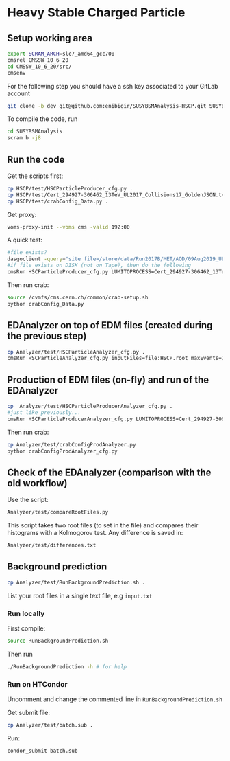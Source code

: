# Heavy Stable Charged Particle

## Setup working area

```bash
export SCRAM_ARCH=slc7_amd64_gcc700
cmsrel CMSSW_10_6_20
cd CMSSW_10_6_20/src/
cmsenv
```

For the following step you should have a ssh key associated to your GitLab account

```bash
git clone -b dev git@github.com:enibigir/SUSYBSMAnalysis-HSCP.git SUSYBSMAnalysis 
```
<!--
# Before compile, hide BigNTuplizer 
pushd SUSYBSMAnalysis/HSCP/plugins
mv BigNtuplizer.cc BigNtuplizer.cc.bkp
popd
-->

To compile the code, run
```bash
cd SUSYBSMAnalysis
scram b -j8
```

## Run the code

Get the scripts first:
```bash
cp HSCP/test/HSCParticleProducer_cfg.py .
cp HSCP/test/Cert_294927-306462_13TeV_UL2017_Collisions17_GoldenJSON.txt .
cp HSCP/test/crabConfig_Data.py .
```

Get proxy:
```bash
voms-proxy-init --voms cms -valid 192:00
```

A quick test:
```bash
#file exists?
dasgoclient -query="site file=/store/data/Run2017B/MET/AOD/09Aug2019_UL2017_rsb-v1/00000/AA1FC1E6-1E88-204D-B867-4637AEAC4BEA.root"
#if file exists on DISK (not on Tape), then do the following
cmsRun HSCParticleProducer_cfg.py LUMITOPROCESS=Cert_294927-306462_13TeV_UL2017_Collisions17_GoldenJSON.txt inputFiles=root://cms-xrd-global.cern.ch//store/data/Run2017B/MET/AOD/09Aug2019_UL2017_rsb-v1/00000/AA1FC1E6-1E88-204D-B867-4637AEAC4BEA.root
```

Then run crab:
```bash
source /cvmfs/cms.cern.ch/common/crab-setup.sh
python crabConfig_Data.py
```


## EDAnalyzer on top of EDM files (created during the previous step)

```bash
cp Analyzer/test/HSCParticleAnalyzer_cfg.py .
cmsRun HSCParticleAnalyzer_cfg.py inputFiles=file:HSCP.root maxEvents=100
```

## Production of EDM files (on-fly) and run of the EDAnalyzer

```bash
cp  Analyzer/test/HSCParticleProducerAnalyzer_cfg.py .
#just like previously...
cmsRun HSCParticleProducerAnalyzer_cfg.py LUMITOPROCESS=Cert_294927-306462_13TeV_UL2017_Collisions17_GoldenJSON.txt inputFiles=root://cms-xrd-global.cern.ch//store/data/Run2017B/MET/AOD/09Aug2019_UL2017_rsb-v1/00000/AA1FC1E6-1E88-204D-B867-4637AEAC4BEA.root
```
Then run crab:
```bash
cp Analyzer/test/crabConfigProdAnalyzer.py
python crabConfigProdAnalyzer_cfg.py
```

## Check of the EDAnalyzer (comparison with the old workflow)
Use the script:
```bash
Analyzer/test/compareRootFiles.py
```
This script takes two root files (to set in the file) and compares their histograms with a Kolmogorov test. Any difference is saved in:
```bash
Analyzer/test/differences.txt
```

## Background prediction

```bash
cp Analyzer/test/RunBackgroundPrediction.sh .
```
List your root files in a single text file, e.g `input.txt`

### Run locally

First compile: 
```bash
source RunBackgroundPrediction.sh
```

Then run
```bash
./RunBackgroundPrediction -h # for help
```

### Run on HTCondor

Uncomment and change the commented line in `RunBackgroundPrediction.sh`

Get submit file:
```bash
cp Analyzer/test/batch.sub .
```

Run:
```bash
condor_submit batch.sub
```
